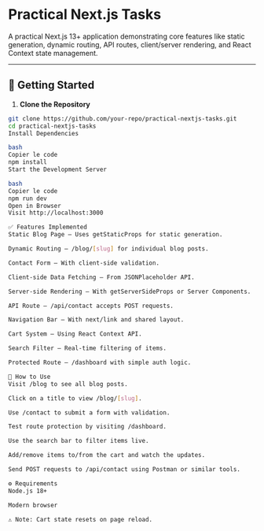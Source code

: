 # Practical Next.js Tasks

A practical Next.js 13+ application demonstrating core features like static generation, dynamic routing, API routes, client/server rendering, and React Context state management.

---

## 🚀 Getting Started

1. **Clone the Repository**

```bash
git clone https://github.com/your-repo/practical-nextjs-tasks.git
cd practical-nextjs-tasks
Install Dependencies

bash
Copier le code
npm install
Start the Development Server

bash
Copier le code
npm run dev
Open in Browser
Visit http://localhost:3000

✅ Features Implemented
Static Blog Page – Uses getStaticProps for static generation.

Dynamic Routing – /blog/[slug] for individual blog posts.

Contact Form – With client-side validation.

Client-side Data Fetching – From JSONPlaceholder API.

Server-side Rendering – With getServerSideProps or Server Components.

API Route – /api/contact accepts POST requests.

Navigation Bar – With next/link and shared layout.

Cart System – Using React Context API.

Search Filter – Real-time filtering of items.

Protected Route – /dashboard with simple auth logic.

🧪 How to Use
Visit /blog to see all blog posts.

Click on a title to view /blog/[slug].

Use /contact to submit a form with validation.

Test route protection by visiting /dashboard.

Use the search bar to filter items live.

Add/remove items to/from the cart and watch the updates.

Send POST requests to /api/contact using Postman or similar tools.

⚙️ Requirements
Node.js 18+

Modern browser

⚠️ Note: Cart state resets on page reload.
